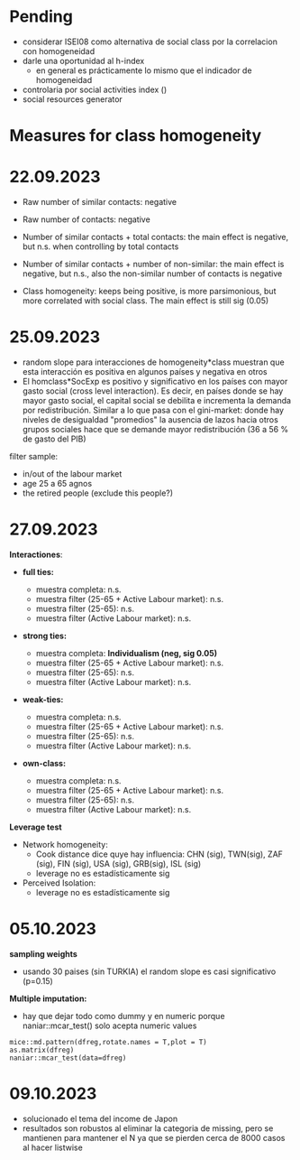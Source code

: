 # Pending

- considerar ISEI08 como alternativa de social class por la correlacion con homogeneidad
- darle una oportunidad al h-index
    - en general es prácticamente lo mismo que el indicador de homogeneidad
- controlaria por social activities index ()
- social resources generator

# Measures for class homogeneity

# 22.09.2023

- Raw number of similar contacts: negative
- Raw number of contacts: negative
- Number of similar contacts + total contacts: the main effect is negative, but n.s. when controlling by total contacts 
- Number of similar contacts + number of non-similar: the main effect is negative, but n.s., also the non-similar number of contacts is negative  

- Class homogeneity: keeps being positive, is more parsimonious, but more correlated with social class. The main effect is still sig (0.05)

# 25.09.2023

- random slope para interacciones de homogeneity*class muestran que esta interacción es positiva en algunos países y negativa en otros
- El homclass*SocExp es positivo y significativo en los países con mayor gasto social (cross level interaction). Es decir, en países donde se hay mayor gasto social, el capital social se debilita e incrementa la demanda por redistribución. Similar a lo que pasa con el gini-market: donde hay niveles de desigualdad "promedios" la ausencia de lazos hacia otros grupos sociales hace que se demande mayor redistribución (36 a 56 % de gasto del PIB)


filter sample: 
- in/out of the labour market 
- age 25 a 65 agnos
- the retired people (exclude this people?)

# 27.09.2023

**Interactiones**: 

- **full ties:**
  - muestra completa: n.s.
  - muestra filter (25-65 + Active Labour market): n.s.
  - muestra filter (25-65): n.s.
  - muestra filter (Active Labour market): n.s.

- **strong ties:**
  - muestra completa: **Individualism (neg, sig 0.05)**
  - muestra filter (25-65 + Active Labour market): n.s.
  - muestra filter (25-65): n.s.
  - muestra filter (Active Labour market): n.s.

- **weak-ties:**
  - muestra completa: n.s.
  - muestra filter (25-65 + Active Labour market): n.s.
  - muestra filter (25-65): n.s.
  - muestra filter (Active Labour market): n.s.

- **own-class:**
  - muestra completa: n.s.
  - muestra filter (25-65 + Active Labour market): n.s.
  - muestra filter (25-65): n.s.
  - muestra filter (Active Labour market): n.s.

**Leverage test**

- Network homogeneity:
  - Cook distance dice quye hay influencia: CHN (sig), TWN(sig), ZAF (sig), FIN (sig), USA (sig), GRB(sig), ISL (sig)
  - leverage no es estadísticamente sig
- Perceived Isolation:
  - leverage no es estadísticamente sig
  
# 05.10.2023

**sampling weights**

- usando 30 paises (sin TURKIA) el random slope es casi significativo (p=0.15)

**Multiple imputation:**

-  hay que dejar todo como dummy y en numeric porque naniar::mcar_test() solo acepta numeric values

```  
mice::md.pattern(dfreg,rotate.names = T,plot = T)
as.matrix(dfreg)
naniar::mcar_test(data=dfreg)
```

# 09.10.2023

- solucionado el tema del income de Japon
- resultados son robustos al eliminar la categoria de missing, pero se mantienen para mantener el N ya que se pierden cerca de 8000 casos al hacer listwise

